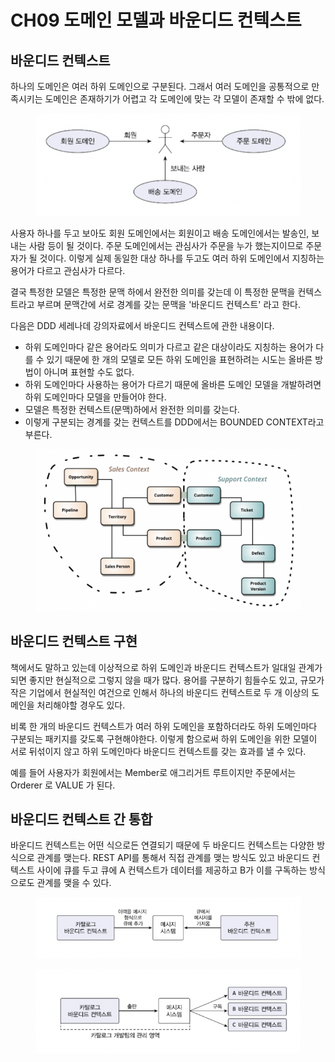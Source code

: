 # CH09 도메인 모델과 바운디드 컨텍스트

## 바운디드 컨텍스트

하나의 도메인은 여러 하위 도메인으로 구분된다. 그래서 여러 도메인을 공통적으로 만족시키는 도메인은 존재하기가 어렵고 각 도메인에 맞는 각 모델이 존재할 수 밖에 없다.

<figure><img src="../../.gitbook/assets/image (14) (1) (1) (1).png" alt=""><figcaption></figcaption></figure>

사용자 하나를 두고 보아도 회원 도메인에서는 회원이고 배송 도메인에서는 발송인, 보내는 사람 등이 될 것이다. 주문 도메인에서는 관심사가 주문을 누가 했는지이므로 주문자가 될 것이다. 이렇게 실제 동일한 대상 하나를 두고도 여러 하위 도메인에서 지칭하는 용어가 다르고 관심사가 다르다.

결국 특정한 모델은 특정한 문맥 하에서 완전한 의미를 갖는데 이 특정한 문맥을 컨텍스트라고 부르며 문맥간에 서로 경계를 갖는 문맥을 '바운디드 컨텍스트' 라고 한다.

다음은 DDD 세레나데 강의자료에서 바운디드 컨텍스트에 관한 내용이다.

* 하위 도메인마다 같은 용어라도 의미가 다르고 같은 대상이라도 지칭하는 용어가 다를 수 있기 때문에 한 개의 모델로 모든 하위 도메인을 표현하려는 시도는 올바른 방법이 아니며 표현할 수도 없다.
* 하위 도메인마다 사용하는 용어가 다르기 때문에 올바른 도메인 모델을 개발하려면 하위 도메인마다 모델을 만들어야 한다.
* 모델은 특정한 컨텍스트(문맥)하에서 완전한 의미를 갖는다.
* 이렇게 구분되는 경계를 갖는 컨텍스트를 DDD에서는 BOUNDED CONTEXT라고 부른다.

<figure><img src="../../.gitbook/assets/image (13) (1) (1) (1) (1).png" alt=""><figcaption></figcaption></figure>



## 바운디드 컨텍스트 구현

책에서도 말하고 있는데 이상적으로 하위 도메인과 바운디드 컨텍스트가 일대일 관계가 되면 좋지만 현실적으로 그렇지 않을 때가 많다. 용어를 구분하기 힘들수도 있고, 규모가 작은 기업에서 현실적인 여건으로 인해서 하나의 바운디드 컨텍스트로 두 개 이상의 도메인을 처리해야할 경우도 있다.

비록 한 개의 바운디드 컨텍스트가 여러 하위 도메인을 포함하더라도 하위 도메인마다 구분되는 패키지를 갖도록 구현해야한다. 이렇게 함으로써 하위 도메인을 위한 모델이 서로 뒤섞이지 않고 하위 도메인마다 바운디드 컨텍스트를 갖는 효과를 낼 수 있다.

예를 들어 사용자가 회원에서는 Member로 애그리거트 루트이지만 주문에서는 Orderer 로 VALUE 가 된다.



## 바운디드 컨텍스트 간 통합

바운디드 컨텍스트는 어떤 식으로든 연결되기 때문에 두 바운디드 컨텍스트는 다양한 방식으로 관계를 맺는다. REST API를 통해서 직접 관계를 맺는 방식도 있고 바운디드 컨텍스트 사이에 큐를 두고 큐에 A 컨텍스트가 데이터를 제공하고 B가 이를 구독하는 방식으로도 관계를 맺을 수 있다.

<figure><img src="../../.gitbook/assets/image (11) (1) (1).png" alt=""><figcaption></figcaption></figure>

<figure><img src="../../.gitbook/assets/image (10) (1) (1) (1).png" alt=""><figcaption></figcaption></figure>
